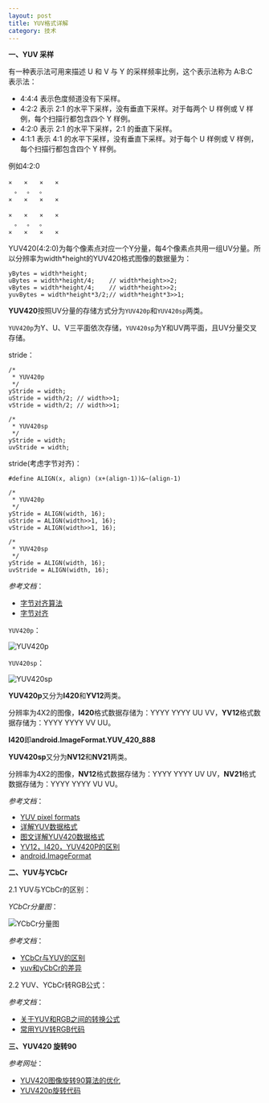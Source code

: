 ```yaml
---
layout: post
title: YUV格式详解
category: 技术
---
```


**一、YUV 采样**

有一种表示法可用来描述 U 和 V 与 Y 的采样频率比例，这个表示法称为 A:B:C 表示法：

* 4:4:4 表示色度频道没有下采样。
* 4:2:2 表示 2:1 的水平下采样，没有垂直下采样。对于每两个 U 样例或 V 样例，每个扫描行都包含四个 Y 样例。
* 4:2:0 表示 2:1 的水平下采样，2:1 的垂直下采样。
* 4:1:1 表示 4:1 的水平下采样，没有垂直下采样。对于每个 U 样例或 V 样例，每个扫描行都包含四个 Y 样例。

例如4:2:0

```
×　　×　　×　　×
　。　 。　 。
×　　×　　×　　×

×　　×　　×　　×
　。　 。　 。
×　　×　　×　　×
```

YUV420(4:2:0)为每个像素点对应一个Y分量，每4个像素点共用一组UV分量。所以分辨率为width*height的YUV420格式图像的数据量为：

```
yBytes = width*height;
uBytes = width*height/4;    // width*height>>2;
vBytes = width*height/4;    // width*height>>2;
yuvBytes = width*height*3/2;// width*height*3>>1;
```

**YUV420**按照UV分量的存储方式分为`YUV420p`和`YUV420sp`两类。

`YUV420p`为Y、U、V三平面依次存储，`YUV420sp`为Y和UV两平面，且UV分量交叉存储。

stride：

```
/*
 * YUV420p
 */
yStride = width;
uStride = width/2; // width>>1;
vStride = width/2; // width>>1;

/*
 * YUV420sp
 */
yStride = width;
uvStride = width;
```

stride(考虑字节对齐)：

```
#define ALIGN(x, align) (x+(align-1))&~(align-1)

/*
 * YUV420p
 */
yStride = ALIGN(width, 16);
uStride = ALIGN(width>>1, 16);
vStride = ALIGN(width>>1, 16);

/*
 * YUV420sp
 */
yStride = ALIGN(width, 16);
uvStride = ALIGN(width, 16);
```

*参考文档*：

* [字节对齐算法](http://my.oschina.net/chunquedong/blog/267555 "Markdown")
* [字节对齐](http://sensor.blog.51cto.com/1018471/240230 "Markdown")

`YUV420p`：

![YUV420p](http://img.my.csdn.net/uploads/201208/31/1346422959_6364.png "yuv")

`YUV420sp`：

![YUV420sp](http://img.my.csdn.net/uploads/201208/31/1346422970_2927.png "yuv")

**YUV420p**又分为**I420**和**YV12**两类。

分辨率为4X2的图像，**I420**格式数据存储为：YYYY YYYY UU VV，**YV12**格式数据存储为：YYYY YYYY VV UU。

**I420**即**android.ImageFormat.YUV_420_888**

**YUV420sp**又分为**NV12**和**NV21**两类。

分辨率为4X2的图像，**NV12**格式数据存储为：YYYY YYYY UV UV，**NV21**格式数据存储为：YYYY YYYY VU VU。

*参考文档*：

* [YUV pixel formats](http://www.fourcc.org/yuv.php "Markdown")
* [详解YUV数据格式](http://blog.csdn.net/beyond_cn/article/details/12998247 "Markdown")
* [图文详解YUV420数据格式](http://m.blog.csdn.net/blog/mianhuantang848989/30234481 "Markdown")
* [YV12，I420，YUV420P的区别](http://blog.csdn.net/leixiaohua1020/article/details/12234821 "Markdown")
* [android.ImageFormat](http://developer.android.com/reference/android/graphics/ImageFormat.html "Markdown")

**二、YUV与YCbCr**

2.1 YUV与YCbCr的区别：

*YCbCr分量图*：

![YCbCr分量图](http://d.hiphotos.baidu.com/baike/c0%3Dbaike80%2C5%2C5%2C80%2C26/sign=f22dc9d157fbb2fb202650402e234bc1/8cb1cb13495409237697a2f29058d109b2de4944.jpg "yuv")

*参考文档*：

* [YCbCr与YUV的区别](http://blog.csdn.net/michaelcao1980/article/details/12773183 "Markdown")
* [yuv和yCbCr的差异](http://blog.csdn.net/sunshine1314/article/details/612485 "Markdown")

2.2 YUV、YCbCr转RGB公式：

*参考文档*：

* [关于YUV和RGB之间的转换公式 ](http://blog.sina.com.cn/s/blog_5713096b0100059i.html "Markdown")
* [常用YUV转RGB代码](http://blog.csdn.net/huiguixian/article/details/17334195 "Markdown")

**三、YUV420 旋转90**

*参考网址*：

* [YUV420图像旋转90算法的优化](http://blog.csdn.net/kl222/article/details/24470305 "Markdown")
* [YUV420p旋转代码](http://blog.csdn.net/chen495810242/article/details/39375443 "Markdown")
